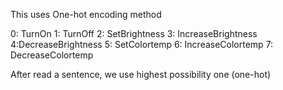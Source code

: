 This uses One-hot encoding method


0: TurnOn
1: TurnOff
2: SetBrightness
3: IncreaseBrightness
4:DecreaseBrightness
5: SetColortemp
6: IncreaseColortemp
7: DecreaseColortemp


After read a sentence, we use highest possibility one (one-hot)
